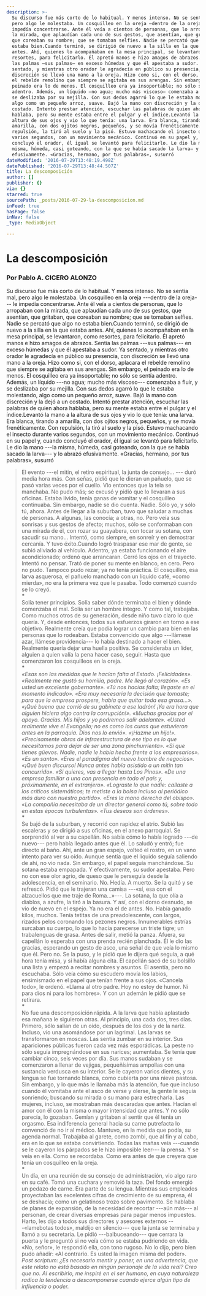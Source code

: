 ```yaml
---
description: >-
  Su discurso fue más corto de lo habitual. Y menos intenso. No se sentía mal,
  pero algo le molestaba. Un cosquilleo en la oreja —dentro de la oreja— le
  impedía concentrarse. Ante él veía a cientos de personas, que lo arropaban con
  la mirada, que aplaudían cada uno de sus gestos, que asentían, que gritaban,
  que coreaban su nombre; que se tomaban selfies. Nadie se percató que algo no
  estaba bien.Cuando terminó, se dirigió de nuevo a la silla en la que estaba
  antes. Ahí, quienes lo acompañaban en la mesa principal, se levantaron, como
  resortes, para felicitarlo. Él apretó manos e hizo amagos de abrazos. Sentía
  las palmas —sus palmas— en exceso húmedas y que él apestaba a sudor. Ya
  sentado, y mientras otro orador le agradecía en público su presencia, con
  discreción se llevó una mano a la oreja. Hizo como si, con el dorso, aplacara
  el rebelde remolino que siempre se agitaba en sus arengas. Sin embargo, el
  peinado era lo de menos. El cosquilleo era ya insoportable; no sólo se sentía
  adentro. Además, un líquido —no agua; mucho más viscoso— comenzaba a fluir, y
  se deslizaba por su mejilla. Con sus dedos agarró lo que le estaba molestando,
  algo como un pequeño arroz, suave. Bajó la mano con discreción y la dejó a un
  costado. Intentó prestar atención, escuchar las palabras de quien ahora
  hablaba, pero su mente estaba entre el pulgar y el índice.Levantó la mano a la
  altura de sus ojos y vio lo que tenía: una larva. Era blanca, tirando a
  amarilla, con dos ojitos negros, pequeños, y se movía frenéticamente. Con
  repulsión, la tiró al suelo y la pisó. Estuvo machacando el insecto durante
  varios segundos, con un movimiento mecánico. Continuó en su papel y, cuando
  concluyó el orador, él igual se levantó para felicitarlo. Le dio la mano —la
  misma, húmeda, casi goteando, con la que se había sacado la larva— y lo abrazó
  efusivamente. «Gracias, hermano, por tus palabras», susurró
dateModified: '2016-07-29T13:48:19.498Z'
datePublished: '2016-07-29T13:48:44.507Z'
title: La descomposición
author: []
publisher: {}
via: {}
starred: true
sourcePath: _posts/2016-07-29-la-descomposicion.md
inFeed: true
hasPage: false
inNav: false
_type: MediaObject

---
```

# La descomposición

### Por Pablo A. CICERO ALONZO

Su discurso fue más corto de lo habitual. Y menos intenso. No se sentía mal, pero algo le molestaba. Un cosquilleo en la oreja ---dentro de la oreja--- le impedía concentrarse. Ante él veía a cientos de personas, que lo arropaban con la mirada, que aplaudían cada uno de sus gestos, que asentían, que gritaban, que coreaban su nombre; que se tomaban selfies. Nadie se percató que algo no estaba bien.Cuando terminó, se dirigió de nuevo a la silla en la que estaba antes. Ahí, quienes lo acompañaban en la mesa principal, se levantaron, como resortes, para felicitarlo. Él apretó manos e hizo amagos de abrazos. Sentía las palmas ---sus palmas--- en exceso húmedas y que él apestaba a sudor. Ya sentado, y mientras otro orador le agradecía en público su presencia, con discreción se llevó una mano a la oreja. Hizo como si, con el dorso, aplacara el rebelde remolino que siempre se agitaba en sus arengas. Sin embargo, el peinado era lo de menos. El cosquilleo era ya insoportable; no sólo se sentía adentro. Además, un líquido ---no agua; mucho más viscoso--- comenzaba a fluir, y se deslizaba por su mejilla. Con sus dedos agarró lo que le estaba molestando, algo como un pequeño arroz, suave. Bajó la mano con discreción y la dejó a un costado. Intentó prestar atención, escuchar las palabras de quien ahora hablaba, pero su mente estaba entre el pulgar y el índice.Levantó la mano a la altura de sus ojos y vio lo que tenía: una larva. Era blanca, tirando a amarilla, con dos ojitos negros, pequeños, y se movía frenéticamente. Con repulsión, la tiró al suelo y la pisó. Estuvo machacando el insecto durante varios segundos, con un movimiento mecánico. Continuó en su papel y, cuando concluyó el orador, él igual se levantó para felicitarlo. Le dio la mano ---la misma, húmeda, casi goteando, con la que se había sacado la larva--- y lo abrazó efusivamente. «Gracias, hermano, por tus palabras», susurró

> El evento ---el mitin, el retiro espiritual, la junta de consejo... --- duró media hora más. Con señas, pidió que le dieran un pañuelo, que se pasó varias veces por el cuello. Vio entonces que la tela se manchaba. No pudo más; se excusó y pidió que lo llevaran a sus oficinas. Estaba lívido, tenía ganas de vomitar y el cosquilleo continuaba. Sin embargo, nadie se dio cuenta. Nadie. Sólo yo, y sólo tú, ahora. Antes de llegar a la suburban, tuvo que saludar a muchas de personas. A algunas, las conocía; a otras, no. Pero veía sus sonrisas y sus gestos de afecto; muchos, sólo se conformaban con una mirada de él, con rozar su guayabera, con tocar su sotana, con sacudir su mano... Intentó, como siempre, en sonreír y en demostrar cercanía. Y tuvo éxito.Cuando logró traspasar ese mar de gente, se subió aliviado al vehículo. Adentro, ya estaba funcionando el aire acondicionado; ordenó que arrancaran. Cerró los ojos en el trayecto. Intentó no pensar. Trató de poner su mente en blanco, en cero. Pero no pudo. Tampoco pudo rezar; ya no tenía práctica. El cosquilleo, esa larva asquerosa, el pañuelo manchado con un líquido café, «como mierda», no era la primera vez que le pasaba. Todo comenzó cuando se lo creyó.  
> **\***  
> Solía tener principios. Solía saber dónde terminaba el bien y dónde comenzaba el mal. Solía ser un hombre íntegro. Y como tal, trabajaba. Como muchos otros de su generación, desde niño tuvo claro lo que quería. Y, desde entonces, todos sus esfuerzos giraron en torno a ese objetivo. Realmente creía que podía lograr un cambio para bien en las personas que lo rodeaban. Estaba convencido que algo ---llámese azar, llámese providencia--- lo había destinado a hacer el bien. Realmente quería dejar una huella positiva. Se consideraba un líder, alguien a quien valía la pena hacer caso, seguir. Hasta que comenzaron los cosquilleos en la oreja.  
> **\***  
> _«Esas son las medidas que le hacían falta al Estado. ¡Felicidades». «Realmente me gustó su homilía, padre. Me llegó al corazón». «Es usted un excelente gobernante». «Tú nos hacías falta; llegaste en el momento indicado». «Era muy necesaria la decisión que tomaste; para que la empresa prospere, había que quitar toda esa grasa...». «¡Qué bueno que corrió de su gabinete a ese ladrón! ¡Ya era hora que alguien hiciera algo contra la corrupción!». «Muchas gracias por el apoyo. Gracias. Mis hijos y yo podremos salir adelante». «Usted realmente vive el Evangelio; no es como los curas que estuvieron antes en la parroquia. Dios nos lo envió». «¡Hazme un hijo!». «Precisamente obras de infraestructura de ese tipo es lo que necesitamos para dejar de ser una zona pinchurrienta». «Sí que tienes güevos. Nadie, nadie le había hecho frente a los empresarios». «Es un santo». «Eres el paradigma del nuevo hombre de negocios». «¡Qué buen discurso! Nunca antes había asistido a un mitin tan concurrido». «Si quieres, vas a llegar hasta Los Pinos». «De una empresa familiar a una con presencia en todo el país y, próximamente, en el extranjero». «Lograste lo que nadie: callaste a los críticos sistemáticos; te metiste a la bolsa incluso al periódico más duro con nuestro partido». «Eres la mano derecha del obispo». «La compañía necesitaba de un director general como tú, sobre todo en estas épocas turbulentas». «Tus deseos son órdenes»._  
> **\***  
> Se bajó de la suburban, y recorrió con rapidez el atrio. Subió las escaleras y se dirigió a sus oficinas, en el anexo parroquial. Se sorprendió al ver a su capellán. No sabía cómo lo había logrado ---de nuevo--- pero había llegado antes que él. Lo saludó y entró; fue directo al baño. Ahí, ante un gran espejo, volteó el rostro, en un vano intento para ver su oído. Aunque sentía que el líquido seguía saliendo de ahí, no vio nada. Sin embargo, el papel seguía manchándose. Su sotana estaba empapada. Y efectivamente, su sudor apestaba. Pero no con ese olor agrio, de queso que le perseguía desde la adolescencia, en el seminario. No. Hedía. A muerto. Se la quitó y se refrescó. Pidió que le trajeran una camisa ---«sí, esa con el alzacuellos que me traje de Roma...»---. La sotana, la que olía a diablos, a azufre, la tiró a la basura. Y así, con el dorso desnudo, se vio de nuevo en el espejo. Ya no era el de antes. No. Había ganado kilos, muchos. Tenía tetitas de una preadolescente, con largos, rizados pelos coronando los pezones negros. Innumerables estrías surcaban su cuerpo, lo que lo hacía parecerse un triste tigre; un trabalenguas de grasa. Antes de salir, metió la panza. Afuera, su capellán lo esperaba con una prenda recién planchada. Él le dio las gracias, esperando un gesto de asco, una señal de que veía lo mismo que él. Pero no. Se la puso, y le pidió que le dijera qué seguía, a qué hora tenía misa, y si había alguna cita. El capellán sacó de su bolsillo una lista y empezó a recitar nombres y asuntos. Él asentía, pero no escuchaba. Sólo veía cómo su escudero movía los labios, ensimismado en el papel que tenían frente a sus ojos. «Cancela todo», le ordenó. «Llama al otro padre. Hoy no estoy de humor. Ni para dios ni para los hombres». Y con un ademán le pidió que se retirara.  
> **\***  
> No fue una descomposición rápida. A la larva que había aplastado esa mañana le siguieron otras. Al principio, una cada dos, tres días. Primero, sólo salían de un oído, después de los dos y de la nariz. Incluso, vio una asomándose por un lagrimal. Las larvas se transformaron en moscas. Las sentía zumbar en su interior. Sus apariciones públicas fueron cada vez más esporádicas. La peste no sólo seguía impregnándose en sus narices; aumentaba. Se tenía que cambiar cinco, seis veces por día. Sus manos sudaban y se comenzaron a llenar de vejigas, pequeñísimas ampollas con una sustancia verdusca en su interior. Se le cayeron varios dientes, y su lengua se fue tornando blanca, como cubierta por una nieve pastosa. Sin embargo, y lo que más le llamaba más la atención, fue que incluso cuando él vomitaba ante el asco de verse y olerse, la gente le seguía sonriendo; buscando su mirada o su mano para estrecharla. Las mujeres, incluso, se mostraban más descaradas que antes. Hacían el amor con él con la misma o mayor intensidad que antes. Y no sólo parecía, lo gozaban. Gemían y gritaban al sentir que él tenía un orgasmo. Esa indiferencia general hacia su carne putrefacta lo convenció de no ir al médico. Mantuvo, en la medida que podía, su agenda normal. Trabajaba al garete, como zombi, que al fin y al cabo, era en lo que se estaba convirtiendo. Todas las mañas veía ---cuando se le cayeron los párpados se le hizo imposible leer--- la prensa. Y se veía en ella. Como se recordaba. Como era antes de que creyera que tenía un cosquilleo en la oreja.  
> **\***  
> Un día, en una reunión de su consejo de administración, vio algo raro en su café. Tomó una cuchara y removió la taza. Del fondo emergió un pedazo de carne. Era parte de su lengua. Mientras sus empleados proyectaban las excelentes cifras de crecimiento de su empresa, él se deshacía; como un gelatinoso trozo sobre pavimento. Se hablaba de planes de expansión, de la necesidad de recortar ---aún más--- al personan, de crear diversas empresas para pagar menos impuestos. Harto, les dijo a todos sus directores y asesores externos ---«lamebotas todos», maldijo en silencio--- que la junta se terminaba y llamó a su secretaria. Le pidió ---balbuceando--- que cerrara la puerta y le preguntó si no veía cómo se estaba pudriendo en vida. «No, señor», le respondió ella, con tono rugoso. No lo dijo, pero bien pudo añadir: «Al contrario. Es usted la imagen misma del poder».  
> _Post scriptum: ¿Es necesario mentir y poner, en una advertencia, que este relato no está basado en ningún personaje de la vida real? Creo que no. Al escribirlo, me inspiré en el ser humano, en cuya naturaleza radica la tendencia a descomponerse cuando ejerce algún tipo de influencia o poder._
